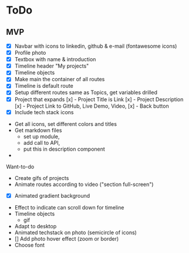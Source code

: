 # ToDo

## MVP
* [x] Navbar with icons to linkedin, github & e-mail (fontawesome icons)
* [x] Profile photo
* [x] Textbox with name & introduction
* [x] Timeline header "My projects"
* [x] Timeline objects
* [x] Make main the container of all routes
* [x] Timeline is default route
* [x] Setup different routes same as Topics, get variables drilled
* [x] Project that expands
   [x] - Project Title is Link
   [x] - Project Description
   [x] - Project Link to GitHub, Live Demo, Video,
   [x] - Back button
* [x] Include tech stack icons
* Get all icons, set different colors and titles
* Get markdown files
    - set up module,
    - add call to API,
    - put this in description component
* 

Want-to-do
* Create gifs of projects
* Animate routes according to video ("section full-screen")
* [x] Animated gradient background
* Effect to indicate can scroll down for timeline
* Timeline objects
    - gif
* Adapt to desktop
* Animated techstack on photo (semicircle of icons)
* [] Add photo hover effect (zoom or border)
* Choose font

